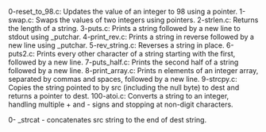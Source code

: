 0-reset_to_98.c: Updates the value of an integer to 98 using a pointer.
1-swap.c: Swaps the values of two integers using pointers.
2-strlen.c: Returns the length of a string.
3-puts.c: Prints a string followed by a new line to stdout using _putchar.
4-print_rev.c: Prints a string in reverse followed by a new line using _putchar.
5-rev_string.c: Reverses a string in place.
6-puts2.c: Prints every other character of a string starting with the first, followed by a new line.
7-puts_half.c: Prints the second half of a string followed by a new line.
8-print_array.c: Prints n elements of an integer array, separated by commas and spaces, followed by a new line.
9-strcpy.c: Copies the string pointed to by src (including the null byte) to dest and returns a pointer to dest.
100-atoi.c: Converts a string to an integer, handling multiple + and - signs and stopping at non-digit characters.



0- _strcat - concatenates src string to the end of dest string.
